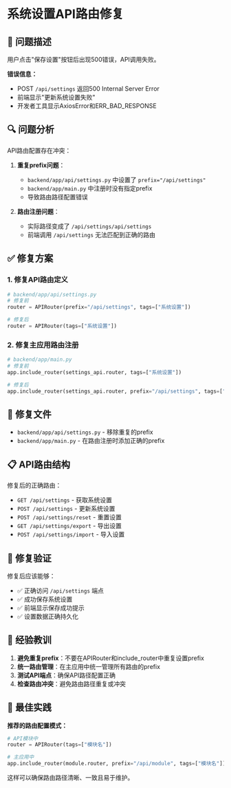 # 系统设置API路由修复

## 🚨 问题描述

用户点击"保存设置"按钮后出现500错误，API调用失败。

**错误信息：**
- POST `/api/settings` 返回500 Internal Server Error
- 前端显示"更新系统设置失败"
- 开发者工具显示AxiosError和ERR_BAD_RESPONSE

## 🔍 问题分析

API路由配置存在冲突：

1. **重复prefix问题**：
   - `backend/app/api/settings.py` 中设置了 `prefix="/api/settings"`
   - `backend/app/main.py` 中注册时没有指定prefix
   - 导致路由路径配置错误

2. **路由注册问题**：
   - 实际路径变成了 `/api/settings/api/settings`
   - 前端调用 `/api/settings` 无法匹配到正确的路由

## ✅ 修复方案

### 1. 修复API路由定义
```python
# backend/app/api/settings.py
# 修复前
router = APIRouter(prefix="/api/settings", tags=["系统设置"])

# 修复后  
router = APIRouter(tags=["系统设置"])
```

### 2. 修复主应用路由注册
```python
# backend/app/main.py
# 修复前
app.include_router(settings_api.router, tags=["系统设置"])

# 修复后
app.include_router(settings_api.router, prefix="/api/settings", tags=["系统设置"])
```

## 🔧 修复文件

- `backend/app/api/settings.py` - 移除重复的prefix
- `backend/app/main.py` - 在路由注册时添加正确的prefix

## 📋 API路由结构

修复后的正确路由：
- `GET /api/settings` - 获取系统设置
- `POST /api/settings` - 更新系统设置
- `POST /api/settings/reset` - 重置设置
- `GET /api/settings/export` - 导出设置
- `POST /api/settings/import` - 导入设置

## 🎯 修复验证

修复后应该能够：
- ✅ 正确访问 `/api/settings` 端点
- ✅ 成功保存系统设置
- ✅ 前端显示保存成功提示
- ✅ 设置数据正确持久化

## 📝 经验教训

1. **避免重复prefix**：不要在APIRouter和include_router中重复设置prefix
2. **统一路由管理**：在主应用中统一管理所有路由的prefix
3. **测试API端点**：确保API路径配置正确
4. **检查路由冲突**：避免路由路径重复或冲突

## 🔄 最佳实践

**推荐的路由配置模式：**
```python
# API模块中
router = APIRouter(tags=["模块名"])

# 主应用中
app.include_router(module.router, prefix="/api/module", tags=["模块名"])
```

这样可以确保路由路径清晰、一致且易于维护。

